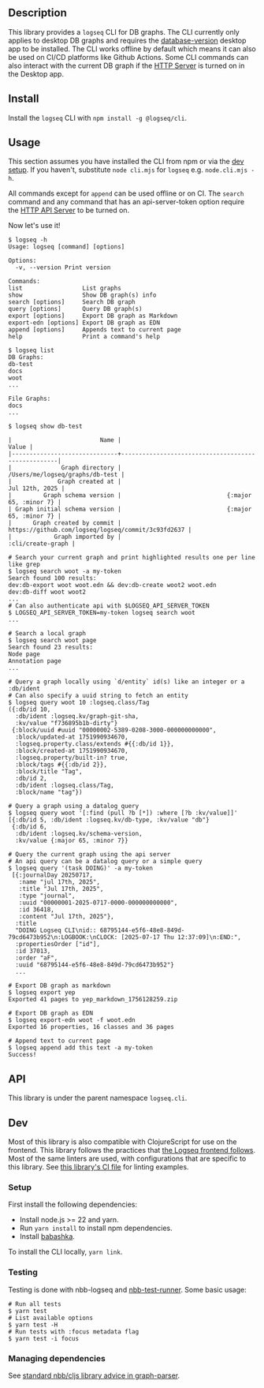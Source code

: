 ## Description

This library provides a `logseq` CLI for DB graphs. The CLI currently only applies to desktop DB graphs and requires the [database-version](/README.md#-database-version) desktop app to be installed. The CLI works offline by default which means it can also be used on CI/CD platforms like Github Actions. Some CLI commands can also interact with the current DB graph if the [HTTP Server](https://docs.logseq.com/#/page/local%20http%20server) is turned on in the Desktop app.

## Install

Install the `logseq` CLI with `npm install -g @logseq/cli`.

## Usage

This section assumes you have installed the CLI from npm or via the [dev
setup](#setup). If you haven't, substitute `node cli.mjs` for `logseq` e.g.
`node.cli.mjs -h`.

All commands except for `append` can be used offline or on CI. The `search` command and any command that has an api-server-token option require the [HTTP API Server](https://docs.logseq.com/#/page/local%20http%20server) to be turned on.

Now let's use it!

```
$ logseq -h
Usage: logseq [command] [options]

Options:
  -v, --version Print version

Commands:
list                 List graphs
show                 Show DB graph(s) info
search [options]     Search DB graph
query [options]      Query DB graph(s)
export [options]     Export DB graph as Markdown
export-edn [options] Export DB graph as EDN
append [options]     Appends text to current page
help                 Print a command's help

$ logseq list
DB Graphs:
db-test
docs
woot
...

File Graphs:
docs
...

$ logseq show db-test

|                         Name |                                              Value |
|------------------------------+----------------------------------------------------|
|              Graph directory |                    /Users/me/logseq/graphs/db-test |
|             Graph created at |                                     Jul 12th, 2025 |
|         Graph schema version |                              {:major 65, :minor 7} |
| Graph initial schema version |                              {:major 65, :minor 7} |
|      Graph created by commit | https://github.com/logseq/logseq/commit/3c93fd2637 |
|            Graph imported by |                                  :cli/create-graph |

# Search your current graph and print highlighted results one per line like grep
$ logseq search woot -a my-token
Search found 100 results:
dev:db-export woot woot.edn && dev:db-create woot2 woot.edn
dev:db-diff woot woot2
...
# Can also authenticate api with $LOGSEQ_API_SERVER_TOKEN
$ LOGSEQ_API_SERVER_TOKEN=my-token logseq search woot
...

# Search a local graph
$ logseq search woot page
Search found 23 results:
Node page
Annotation page
...

# Query a graph locally using `d/entity` id(s) like an integer or a :db/ident
# Can also specify a uuid string to fetch an entity
$ logseq query woot 10 :logseq.class/Tag
({:db/id 10,
  :db/ident :logseq.kv/graph-git-sha,
  :kv/value "f736895b1b-dirty"}
 {:block/uuid #uuid "00000002-5389-0208-3000-000000000000",
  :block/updated-at 1751990934670,
  :logseq.property.class/extends #{{:db/id 1}},
  :block/created-at 1751990934670,
  :logseq.property/built-in? true,
  :block/tags #{{:db/id 2}},
  :block/title "Tag",
  :db/id 2,
  :db/ident :logseq.class/Tag,
  :block/name "tag"})

# Query a graph using a datalog query
$ logseq query woot '[:find (pull ?b [*]) :where [?b :kv/value]]'
[{:db/id 5, :db/ident :logseq.kv/db-type, :kv/value "db"}
 {:db/id 6,
  :db/ident :logseq.kv/schema-version,
  :kv/value {:major 65, :minor 7}}

# Query the current graph using the api server
# An api query can be a datalog query or a simple query
$ logseq query '(task DOING)' -a my-token
 [{:journalDay 20250717,
   :name "jul 17th, 2025",
   :title "Jul 17th, 2025",
   :type "journal",
   :uuid "00000001-2025-0717-0000-000000000000",
   :id 36418,
   :content "Jul 17th, 2025"},
  :title
  "DOING Logseq CLI\nid:: 68795144-e5f6-48e8-849d-79cd6473b952\n:LOGBOOK:\nCLOCK: [2025-07-17 Thu 12:37:09]\n:END:",
  :propertiesOrder ["id"],
  :id 37013,
  :order "aF",
  :uuid "68795144-e5f6-48e8-849d-79cd6473b952"}
  ...

# Export DB graph as markdown
$ logseq export yep
Exported 41 pages to yep_markdown_1756128259.zip

# Export DB graph as EDN
$ logseq export-edn woot -f woot.edn
Exported 16 properties, 16 classes and 36 pages

# Append text to current page
$ logseq append add this text -a my-token
Success!
```

## API

This library is under the parent namespace `logseq.cli`.

## Dev

Most of this library is also compatible with ClojureScript for use on the
frontend. This library follows the practices that [the Logseq frontend
follows](/docs/dev-practices.md). Most of the same linters are used, with
configurations that are specific to this library. See [this library's CI
file](/.github/workflows/cli.yml) for linting examples.

### Setup

First install the following dependencies:
* Install node.js >= 22 and yarn.
* Run `yarn install` to install npm dependencies.
* Install [babashka](https://github.com/babashka/babashka).

To install the CLI locally, `yarn link`.

### Testing

Testing is done with nbb-logseq and
[nbb-test-runner](https://github.com/nextjournal/nbb-test-runner). Some basic
usage:

```
# Run all tests
$ yarn test
# List available options
$ yarn test -H
# Run tests with :focus metadata flag
$ yarn test -i focus
```

### Managing dependencies

See [standard nbb/cljs library advice in graph-parser](/deps/graph-parser/README.md#managing-dependencies).